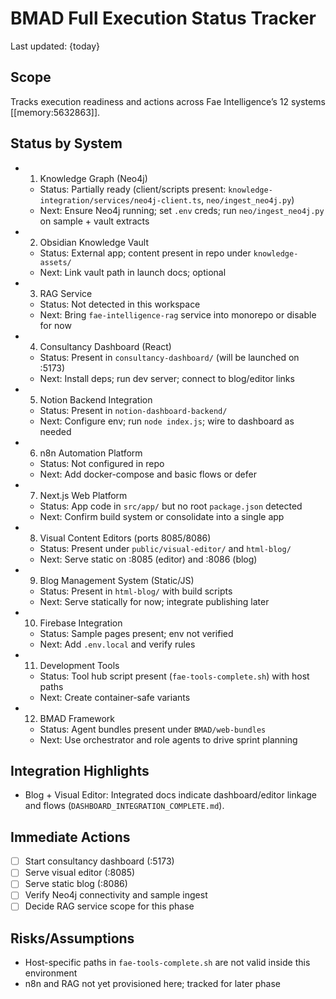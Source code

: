 # BMAD Full Execution Status Tracker

Last updated: {today}

## Scope
Tracks execution readiness and actions across Fae Intelligence’s 12 systems [[memory:5632863]].

## Status by System
- 1) Knowledge Graph (Neo4j)
  - Status: Partially ready (client/scripts present: `knowledge-integration/services/neo4j-client.ts`, `neo/ingest_neo4j.py`)
  - Next: Ensure Neo4j running; set `.env` creds; run `neo/ingest_neo4j.py` on sample + vault extracts
- 2) Obsidian Knowledge Vault
  - Status: External app; content present in repo under `knowledge-assets/`
  - Next: Link vault path in launch docs; optional
- 3) RAG Service
  - Status: Not detected in this workspace
  - Next: Bring `fae-intelligence-rag` service into monorepo or disable for now
- 4) Consultancy Dashboard (React)
  - Status: Present in `consultancy-dashboard/` (will be launched on :5173)
  - Next: Install deps; run dev server; connect to blog/editor links
- 5) Notion Backend Integration
  - Status: Present in `notion-dashboard-backend/`
  - Next: Configure env; run `node index.js`; wire to dashboard as needed
- 6) n8n Automation Platform
  - Status: Not configured in repo
  - Next: Add docker-compose and basic flows or defer
- 7) Next.js Web Platform
  - Status: App code in `src/app/` but no root `package.json` detected
  - Next: Confirm build system or consolidate into a single app
- 8) Visual Content Editors (ports 8085/8086)
  - Status: Present under `public/visual-editor/` and `html-blog/`
  - Next: Serve static on :8085 (editor) and :8086 (blog)
- 9) Blog Management System (Static/JS)
  - Status: Present in `html-blog/` with build scripts
  - Next: Serve statically for now; integrate publishing later
- 10) Firebase Integration
  - Status: Sample pages present; env not verified
  - Next: Add `.env.local` and verify rules
- 11) Development Tools
  - Status: Tool hub script present (`fae-tools-complete.sh`) with host paths
  - Next: Create container-safe variants
- 12) BMAD Framework
  - Status: Agent bundles present under `BMAD/web-bundles`
  - Next: Use orchestrator and role agents to drive sprint planning

## Integration Highlights
- Blog + Visual Editor: Integrated docs indicate dashboard/editor linkage and flows (`DASHBOARD_INTEGRATION_COMPLETE.md`).

## Immediate Actions
- [ ] Start consultancy dashboard (:5173)
- [ ] Serve visual editor (:8085)
- [ ] Serve static blog (:8086)
- [ ] Verify Neo4j connectivity and sample ingest
- [ ] Decide RAG service scope for this phase

## Risks/Assumptions
- Host-specific paths in `fae-tools-complete.sh` are not valid inside this environment
- n8n and RAG not yet provisioned here; tracked for later phase